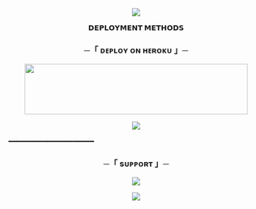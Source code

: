 <p align="center">
  <img src="https://telegra.ph/file/61adb6cbbe596b00d82e3.jpg">
</p>

<p align="center">
<b>𝗗𝗘𝗣𝗟𝗢𝗬𝗠𝗘𝗡𝗧 𝗠𝗘𝗧𝗛𝗢𝗗𝗦</b>
</p>

<h3 align="center">
    ─「 ᴅᴇᴩʟᴏʏ ᴏɴ ʜᴇʀᴏᴋᴜ 」─
</h3>

<p align="center"><a href="https://dashboard.heroku.com/new?template=https://github.com/SURAJSAINI93/ROBOTBOT"> <img src="https://img.shields.io/badge/Deploy%20On%20Heroku-red?style=for-the-badge&logo=heroku" width="440" height="99.45"/></a></p>


<p align="center">
  <img src="https://telegra.ph/file/61adb6cbbe596b00d82e3.jpg">
</p>

</details>
━━━━━━━━━━━━━━━━━━━━

<h3 align="center">
    ─「 sᴜᴩᴩᴏʀᴛ 」─
</h3>

<p align="center">
<a href="https://telegram.me/quizbys"><img src="https://img.shields.io/badge/-Support%20Group-blue.svg?style=for-the-badge&logo=Telegram"></a>
</p>
<p align="center">
<a href="https://telegram.me/quizbys2"><img src="https://img.shields.io/badge/-Support%20Channel-blue.svg?style=for-the-badge&logo=Telegram"></a>
</p>
